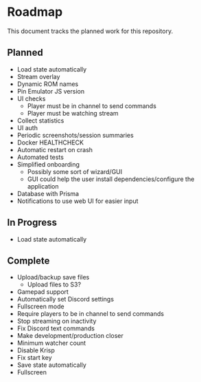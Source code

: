 # Roadmap

This document tracks the planned work for this repository.

## Planned

- Load state automatically
- Stream overlay
- Dynamic ROM names
- Pin Emulator JS version
- UI checks
  - Player must be in channel to send commands
  - Player must be watching stream
- Collect statistics
- UI auth
- Periodic screenshots/session summaries
- Docker HEALTHCHECK
- Automatic restart on crash
- Automated tests
- Simplified onboarding
  - Possibly some sort of wizard/GUI
  - GUI could help the user install dependencies/configure the application
- Database with Prisma
- Notifications to use web UI for easier input

## In Progress

- Load state automatically

## Complete

- Upload/backup save files
  - Upload files to S3?
- Gamepad support
- Automatically set Discord settings
- Fullscreen mode
- Require players to be in channel to send commands
- Stop streaming on inactivity
- Fix Discord text commands
- Make development/production closer
- Minimum watcher count
- Disable Krisp
- Fix start key
- Save state automatically
- Fullscreen
